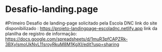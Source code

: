 # Desafio-landing.page
#Primeiro Desafio de landing-page solicitado pela Escola DNC 
link do site disponibilizado :
https://projeto-landingpage-escoladnc.netlify.app
link da planilha de registro de informação:
https://docs.google.com/spreadsheets/d/1muR3pfCAPZRk-3BXylsmoUkNvL11sroyRkuM8M1KgXI/edit?usp=sharing
